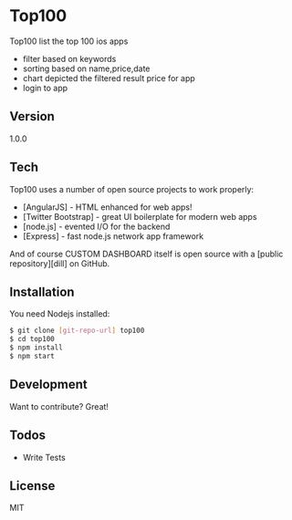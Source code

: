 # Top100

Top100 list the top 100 ios apps

  - filter based on keywords
  - sorting based on name,price,date
  - chart depicted the filtered result price for app
  - login to app

## Version
1.0.0

## Tech

Top100 uses a number of open source projects to work properly:

* [AngularJS] - HTML enhanced for web apps!
* [Twitter Bootstrap] - great UI boilerplate for modern web apps
* [node.js] - evented I/O for the backend
* [Express] - fast node.js network app framework 

And of course CUSTOM DASHBOARD itself is open source with a [public repository][dill]
 on GitHub.

## Installation

You need Nodejs installed:

```sh
$ git clone [git-repo-url] top100
$ cd top100
$ npm install
$ npm start
```

## Development

Want to contribute? Great!

## Todos

 - Write Tests

License
----

MIT
